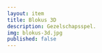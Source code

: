 ```yaml
--- 
layout: item
title: Blokus 3D
description: Gezelschapsspel.
img: blokus-3d.jpg
published: false
---
```

